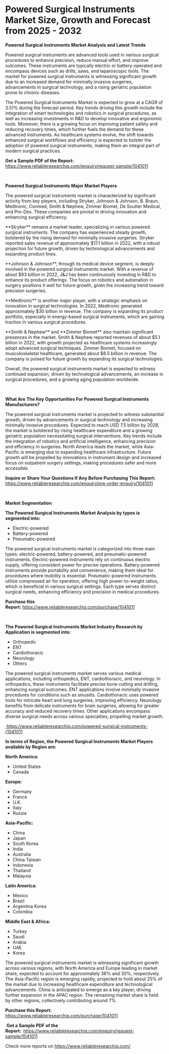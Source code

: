 <p><h1>Powered Surgical Instruments Market Size, Growth and Forecast from 2025 - 2032</h1></p><p><strong>Powered Surgical Instruments Market Analysis and Latest Trends</strong></p>
<p><p>Powered surgical instruments are advanced tools used in various surgical procedures to enhance precision, reduce manual effort, and improve outcomes. These instruments are typically electric or battery-operated and encompass devices such as drills, saws, and laparoscopic tools. The market for powered surgical instruments is witnessing significant growth due to an increased demand for minimally invasive surgeries, advancements in surgical technology, and a rising geriatric population prone to chronic diseases.</p><p>The Powered Surgical Instruments Market is expected to grow at a CAGR of 3.51% during the forecast period. Key trends driving this growth include the integration of smart technologies and robotics in surgical procedures, as well as increasing investments in R&D to develop innovative and ergonomic tools. Moreover, there is a growing focus on improving patient safety and reducing recovery times, which further fuels the demand for these advanced instruments. As healthcare systems evolve, the shift towards enhanced surgical workflows and efficiency is expected to bolster the adoption of powered surgical instruments, making them an integral part of modern surgical practices.</p></p>
<p><strong>Get a Sample PDF of the Report:&nbsp;</strong> <a href="https://www.reliableresearchiq.com/enquiry/request-sample/1041011?utm_campaign=2238&utm_medium=2&utm_source=Github&utm_content=ia&utm_term=03032025&utm_id=powered-surgical-instruments">https://www.reliableresearchiq.com/enquiry/request-sample/1041011</a></p>
<p>&nbsp;</p>
<p><strong>Powered Surgical Instruments Major Market Players</strong></p>
<p><p>The powered surgical instruments market is characterized by significant activity from key players, including Stryker, Johnson & Johnson, B. Braun, Medtronic, Conmed, Smith & Nephew, Zimmer Biomet, De Soutter Medical, and Pro-Dex. These companies are pivotal in driving innovation and enhancing surgical efficiency.</p><p>**Stryker** remains a market leader, specializing in various powered surgical instruments. The company has experienced steady growth, bolstered by the rising demand for minimally invasive surgeries. Stryker reported sales revenue of approximately $17.1 billion in 2022, with a robust projection for future growth, driven by technological advancements and expanding product lines.</p><p>**Johnson & Johnson**, through its medical device segment, is deeply involved in the powered surgical instruments market. With a revenue of about $93 billion in 2022, J&J has been continuously investing in R&D to enhance its product offerings. The focus on robotics and automation in surgery positions it well for future growth, given the increasing trend toward precision surgeries.</p><p>**Medtronic** is another major player, with a strategic emphasis on innovation in surgical technologies. In 2022, Medtronic generated approximately $30 billion in revenue. The company is expanding its product portfolio, especially in energy-based surgical instruments, which are gaining traction in various surgical procedures.</p><p>**Smith & Nephew** and **Zimmer Biomet** also maintain significant presences in the market. Smith & Nephew reported revenues of about $5.1 billion in 2022, with growth projected as healthcare systems increasingly adopt advanced surgical techniques. Zimmer Biomet, focused on musculoskeletal healthcare, generated about $8.5 billion in revenue. The company is poised for future growth by expanding its surgical technologies.</p><p>Overall, the powered surgical instruments market is expected to witness continued expansion, driven by technological advancements, an increase in surgical procedures, and a growing aging population worldwide.</p></p>
<p>&nbsp;</p>
<p><strong>What Are The Key Opportunities For Powered Surgical Instruments Manufacturers?</strong></p>
<p><p>The powered surgical instruments market is projected to witness substantial growth, driven by advancements in surgical technology and increasing minimally invasive procedures. Expected to reach USD 7.5 billion by 2028, the market is bolstered by rising healthcare expenditure and a growing geriatric population necessitating surgical interventions. Key trends include the integration of robotics and artificial intelligence, enhancing precision and efficiency in surgeries. North America leads the market, while Asia-Pacific is emerging due to expanding healthcare infrastructure. Future growth will be propelled by innovations in instrument design and increased focus on outpatient surgery settings, making procedures safer and more accessible.</p></p>
<p><strong>Inquire or Share Your Questions If Any Before Purchasing This Report:</strong> <a href="https://www.reliableresearchiq.com/enquiry/pre-order-enquiry/1041011?utm_campaign=2238&utm_medium=2&utm_source=Github&utm_content=ia&utm_term=03032025&utm_id=powered-surgical-instruments">https://www.reliableresearchiq.com/enquiry/pre-order-enquiry/1041011</a></p>
<p>&nbsp;</p>
<p><strong>Market Segmentation</strong></p>
<p><strong>The Powered Surgical Instruments Market Analysis by types is segmented into:</strong></p>
<p><ul><li>Electric-powered</li><li>Battery-powered</li><li>Pneumatic-powered</li></ul></p>
<p><p>The powered surgical instruments market is categorized into three main types: electric-powered, battery-powered, and pneumatic-powered instruments. Electric-powered instruments rely on continuous electric supply, offering consistent power for precise operations. Battery-powered instruments provide portability and convenience, making them ideal for procedures where mobility is essential. Pneumatic-powered instruments utilize compressed air for operation, offering high power-to-weight ratios, which is beneficial in various surgical settings. Each type serves distinct surgical needs, enhancing efficiency and precision in medical procedures.</p></p>
<p><strong>Purchase this Report:&nbsp;</strong><a href="https://www.reliableresearchiq.com/purchase/1041011?utm_campaign=2238&utm_medium=2&utm_source=Github&utm_content=ia&utm_term=03032025&utm_id=powered-surgical-instruments">https://www.reliableresearchiq.com/purchase/1041011</a></p>
<p>&nbsp;</p>
<p><strong>The Powered Surgical Instruments Market Industry Research by Application is segmented into:</strong></p>
<p><ul><li>Orthopedic</li><li>ENT</li><li>Cardiothoracic</li><li>Neurology</li><li>Others</li></ul></p>
<p><p>The powered surgical instruments market serves various medical applications, including orthopedics, ENT, cardiothoracic, and neurology. In orthopedics, these instruments facilitate precise bone cutting and drilling, enhancing surgical outcomes. ENT applications involve minimally invasive procedures for conditions such as sinusitis. Cardiothoracic uses powered tools for intricate heart and lung surgeries, improving efficiency. Neurology benefits from delicate instruments for brain surgeries, allowing for greater accuracy and reduced recovery times. Other applications encompass diverse surgical needs across various specialties, propelling market growth.</p></p>
<p><a href="https://www.reliableresearchiq.com/powered-surgical-instruments-r1041011?utm_campaign=2238&utm_medium=2&utm_source=Github&utm_content=ia&utm_term=03032025&utm_id=powered-surgical-instruments">&nbsp;https://www.reliableresearchiq.com/powered-surgical-instruments-r1041011</a></p>
<p><strong>In terms of Region, the Powered Surgical Instruments Market Players available by Region are:</strong></p>
<p>
    <p> <strong> North America: </strong>
        <ul>
            <li>United States</li>
            <li>Canada</li>
        </ul>
        </p> 
    <p> <strong> Europe: </strong>
        <ul>
            <li>Germany</li>
            <li>France</li>
            <li>U.K.</li>
            <li>Italy</li>
            <li>Russia</li>
        </ul>
        </p> 
    <p> <strong> Asia-Pacific: </strong>
        <ul>
            <li>China</li>
            <li>Japan</li>
            <li>South Korea</li>
            <li>India</li>
            <li>Australia</li>
            <li>China Taiwan</li>
            <li>Indonesia</li>
            <li>Thailand</li>
            <li>Malaysia</li>
        </ul>
        </p> 
    <p> <strong> Latin America: </strong>
        <ul>
            <li>Mexico</li>
            <li>Brazil</li>
            <li>Argentina Korea</li>
            <li>Colombia</li>
        </ul>
        </p> 
    <p> <strong> Middle East & Africa: </strong>
        <ul>
            <li>Turkey</li>
            <li>Saudi</li>
            <li>Arabia</li>
            <li>UAE</li>
            <li>Korea</li>
        </ul>
    </p>
    </p>
<p><p>The powered surgical instruments market is witnessing significant growth across various regions, with North America and Europe leading in market share, expected to account for approximately 38% and 30%, respectively. The Asia-Pacific region is emerging rapidly, projected to hold about 25% of the market due to increasing healthcare expenditure and technological advancements. China is anticipated to emerge as a key player, driving further expansion in the APAC region. The remaining market share is held by other regions, collectively contributing around 7%.</p></p>
<p><strong>Purchase this Report: </strong><a href="https://www.reliableresearchiq.com/purchase/1041011?utm_campaign=2238&utm_medium=2&utm_source=Github&utm_content=ia&utm_term=03032025&utm_id=powered-surgical-instruments">https://www.reliableresearchiq.com/purchase/1041011</a></p>
<p>&nbsp;<strong>Get a Sample PDF of the Report:&nbsp;&nbsp;</strong><a href="https://www.reliableresearchiq.com/enquiry/request-sample/1041011?utm_campaign=2238&utm_medium=2&utm_source=Github&utm_content=ia&utm_term=03032025&utm_id=powered-surgical-instruments">https://www.reliableresearchiq.com/enquiry/request-sample/1041011</a></p>
<p><strong></strong></p>
<p>Check more reports on <a href="https://www.reliableresearchiq.com/?utm_campaign=2238&utm_medium=2&utm_source=Github&utm_content=ia&utm_term=03032025&utm_id=powered-surgical-instruments">https://www.reliableresearchiq.com/</a></p>